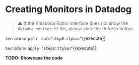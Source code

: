 # Creating Monitors in Datadog

> ⚠️ If the Katacoda Editor interface does not show the `datadog_monitor.tf` file, please click the <i class="fa fa-sync"></i> Refresh button.

`terraform plan -out="step8.tfplan"`{{execute}}

`terraform apply "step8.tfplan"`{{execute}}

**TODO: Showcase the code**

